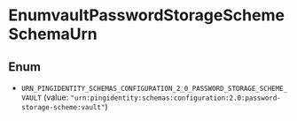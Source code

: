 

# EnumvaultPasswordStorageSchemeSchemaUrn

## Enum


* `URN_PINGIDENTITY_SCHEMAS_CONFIGURATION_2_0_PASSWORD_STORAGE_SCHEME_VAULT` (value: `"urn:pingidentity:schemas:configuration:2.0:password-storage-scheme:vault"`)




